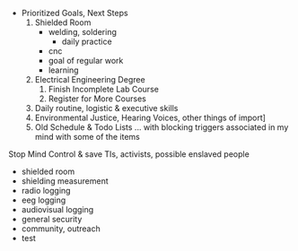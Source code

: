 - Prioritized Goals, Next Steps
  1. Shielded Room
     - welding, soldering
         - daily practice
     - cnc
     - goal of regular work
     - learning
  2. Electrical Engineering Degree
     1. Finish Incomplete Lab Course
     2. Register for More Courses
  3. Daily routine, logistic & executive skills
  4. Environmental Justice, Hearing Voices, other things of import]
  5. Old Schedule & Todo Lists ... with blocking triggers associated in my mind with some of the items

Stop Mind Control & save TIs, activists, possible enslaved people
  - shielded room
  - shielding measurement
  - radio logging
  - eeg logging
  - audiovisual logging
  - general security
  - community, outreach
  - test
